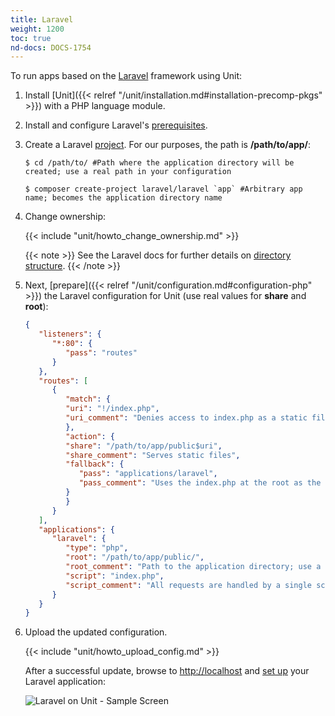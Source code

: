 ```yaml
---
title: Laravel
weight: 1200
toc: true
nd-docs: DOCS-1754
---
```


To run apps based on the [Laravel](https://laravel.com) framework using Unit:

1. Install [Unit]({{< relref "/unit/installation.md#installation-precomp-pkgs" >}}) with a PHP language module.

2. Install and configure Laravel's [prerequisites](https://laravel.com/docs/deployment#server-requirements).

3. Create a Laravel [project](https://laravel.com/docs/installation#creating-a-laravel-project).
   For our purposes, the path is **/path/to/app/**:

   ```console
   $ cd /path/to/ #Path where the application directory will be created; use a real path in your configuration
   ```

   ```console
   $ composer create-project laravel/laravel `app` #Arbitrary app name; becomes the application directory name
   ```

4. Change ownership:

   {{< include "unit/howto_change_ownership.md" >}}

   {{< note >}}
   See the Laravel docs for further details on [directory structure](https://laravel.com/docs/structure).
   {{< /note >}}

5. Next, [prepare]({{< relref "/unit/configuration.md#configuration-php" >}}) the Laravel configuration for
   Unit (use real values for **share** and **root**):

   ```json
   {
      "listeners": {
         "*:80": {
            "pass": "routes"
         }
      },
      "routes": [
         {
            "match": {
            "uri": "!/index.php",
            "uri_comment": "Denies access to index.php as a static file"
            },
            "action": {
            "share": "/path/to/app/public$uri",
            "share_comment": "Serves static files",
            "fallback": {
               "pass": "applications/laravel",
               "pass_comment": "Uses the index.php at the root as the last resort"
            }
            }
         }
      ],
      "applications": {
         "laravel": {
            "type": "php",
            "root": "/path/to/app/public/",
            "root_comment": "Path to the application directory; use a real path in your configuration",
            "script": "index.php",
            "script_comment": "All requests are handled by a single script"
         }
      }
   }
   ```

6. Upload the updated configuration.

   {{< include "unit/howto_upload_config.md" >}}

   After a successful update, browse to <http://localhost> and [set up](https://laravel.com/docs/configuration) your Laravel application:

   ![Laravel on Unit - Sample Screen](/unit/images/laravel.png)

